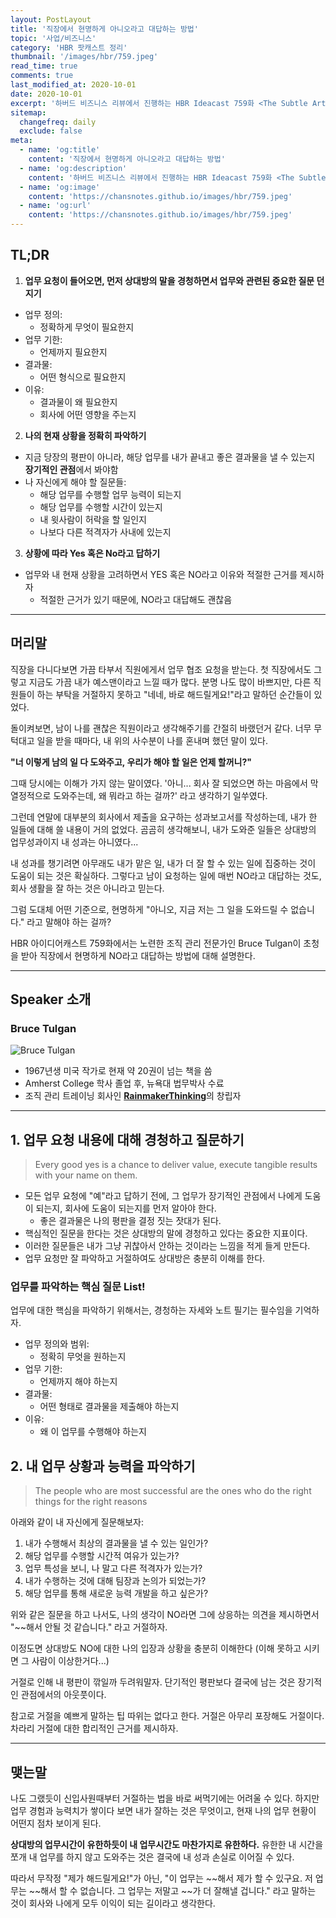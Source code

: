 ```yaml
---
layout: PostLayout
title: '직장에서 현명하게 아니오라고 대답하는 방법'
topic: '사업/비즈니스'
category: 'HBR 팟캐스트 정리'
thumbnail: '/images/hbr/759.jpeg'
read_time: true
comments: true
last_modified_at: 2020-10-01
date: 2020-10-01
excerpt: '하버드 비즈니스 리뷰에서 진행하는 HBR Ideacast 759화 <The Subtle Art of Saying No>를 듣고 정리한 내용입니다.'
sitemap:
  changefreq: daily
  exclude: false
meta:
  - name: 'og:title'
    content: '직장에서 현명하게 아니오라고 대답하는 방법'
  - name: 'og:description'
    content: '하버드 비즈니스 리뷰에서 진행하는 HBR Ideacast 759화 <The Subtle Art of Saying No>를 듣고 정리한 내용입니다'
  - name: 'og:image'
    content: 'https://chansnotes.github.io/images/hbr/759.jpeg'
  - name: 'og:url'
    content: 'https://chansnotes.github.io/images/hbr/759.jpeg'
---
```


## TL;DR

1. **업무 요청이 들어오면, 먼저 상대방의 말을 경청하면서 업무와 관련된 중요한 질문 던지기**

- 업무 정의:
  - 정확하게 무엇이 필요한지
- 업무 기한:
  - 언제까지 필요한지
- 결과물:
  - 어떤 형식으로 필요한지
- 이유:
  - 결과물이 왜 필요한지
  - 회사에 어떤 영향을 주는지

2. **나의 현재 상황을 정확히 파악하기**

- 지금 당장의 평판이 아니라, 해당 업무를 내가 끝내고 좋은 결과물을 낼 수 있는지 **장기적인 관점**에서 봐야함
- 나 자신에게 해야 할 질문들:
  - 해당 업무를 수행할 업무 능력이 되는지
  - 해당 업무를 수행할 시간이 있는지
  - 내 윗사람이 허락을 할 일인지
  - 나보다 다른 적격자가 사내에 있는지

3. **상황에 따라 Yes 혹은 No라고 답하기**

- 업무와 내 현재 상황을 고려하면서 YES 혹은 NO라고 이유와 적절한 근거를 제시하자
  - 적절한 근거가 있기 때문에, NO라고 대답해도 괜찮음

---

## 머리말

직장을 다니다보면 가끔 타부서 직원에게서 업무 협조 요청을 받는다.
첫 직장에서도 그렇고 지금도 가끔 내가 예스맨이라고 느낄 때가 많다.
분명 나도 많이 바쁘지만, 다른 직원들이 하는 부탁을 거절하지 못하고 "네네, 바로 해드릴게요!"라고 말하던 순간들이 있었다.

돌이켜보면, 남이 나를 괜찮은 직원이라고 생각해주기를 간절히 바랬던거 같다.
너무 무턱대고 일을 받을 때마다, 내 위의 사수분이 나를 혼내며 했던 말이 있다.

**"너 이렇게 남의 일 다 도와주고, 우리가 해야 할 일은 언제 할꺼니?"**

그때 당시에는 이해가 가지 않는 말이였다.
'아니... 회사 잘 되었으면 하는 마음에서 막 열정적으로 도와주는데, 왜 뭐라고 하는 걸까?' 라고 생각하기 일쑤였다.

그런데 연말에 대부분의 회사에서 제출을 요구하는 성과보고서를 작성하는데, 내가 한 일들에 대해 쓸 내용이 거의 없었다.
곰곰히 생각해보니, 내가 도와준 일들은 상대방의 업무성과이지 내 성과는 아니였다...

내 성과를 챙기려면 아무래도 내가 맡은 일, 내가 더 잘 할 수 있는 일에 집중하는 것이 도움이 되는 것은 확실하다.
그렇다고 남이 요청하는 일에 매번 NO라고 대답하는 것도, 회사 생활을 잘 하는 것은 아니라고 믿는다.

그럼 도대체 어떤 기준으로, 현명하게 "아니오, 지금 저는 그 일을 도와드릴 수 없습니다." 라고 말해야 하는 걸까?

HBR 아이디어캐스트 759화에서는 노련한 조직 관리 전문가인 Bruce Tulgan이 초청을 받아 직장에서 현명하게 NO라고 대답하는 방법에 대해 설명한다.

---

## Speaker 소개

### Bruce Tulgan

![Bruce Tulgan](https://www.media-partners.com/upload/i20120725160541/img1.jpg)

- 1967년생 미국 작가로 현재 약 20권이 넘는 책을 씀
- Amherst College 학사 졸업 후, 뉴욕대 법무박사 수료
- 조직 관리 트레이닝 회사인 [**RainmakerThinking**](https://rainmakerthinking.com/)의 창립자

---

## 1. 업무 요청 내용에 대해 경청하고 질문하기

> Every good yes is a chance to deliver value, execute tangible results with your name on them.

- 모든 업무 요청에 "예"라고 답하기 전에, 그 업무가 장기적인 관점에서 나에게 도움이 되는지, 회사에 도움이 되는지를 먼저 알아야 한다.
  - 좋은 결과물은 나의 평판을 결정 짓는 잣대가 된다.
- 핵심적인 질문을 한다는 것은 상대방의 말에 경청하고 있다는 중요한 지표이다.
- 이러한 질문들은 내가 그냥 귀찮아서 안하는 것이라는 느낌을 적게 들게 만든다.
- 업무 요청만 잘 파악하고 거절하여도 상대방은 충분히 이해를 한다.

### 업무를 파악하는 핵심 질문 List!

업무에 대한 핵심을 파악하기 위해서는, 경청하는 자세와 노트 필기는 필수임을 기억하자.

- 업무 정의와 범위:
  - 정확히 무엇을 원하는지
- 업무 기한:
  - 언제까지 해야 하는지
- 결과물:
  - 어떤 형태로 결과물을 제출해야 하는지
- 이유:
  - 왜 이 업무를 수행해야 하는지

## 2. 내 업무 상황과 능력을 파악하기

> The people who are most successful are the ones who do the right things for the right reasons

아래와 같이 내 자신에게 질문해보자:

1. 내가 수행해서 최상의 결과물을 낼 수 있는 일인가?
2. 해당 업무를 수행할 시간적 여유가 있는가?
3. 업무 특성을 보니, 나 말고 다른 적격자가 있는가?
4. 내가 수행하는 것에 대해 팀장과 논의가 되었는가?
5. 해당 업무를 통해 새로운 능력 개발을 하고 싶은가?

위와 같은 질문을 하고 나서도, 나의 생각이 NO라면 그에 상응하는 의견을 제시하면서 "~~해서 안될 것 같습니다." 라고 거절하자.

이정도면 상대방도 NO에 대한 나의 입장과 상황을 충분히 이해한다 (이해 못하고 시키면 그 사람이 이상한거다...)

거절로 인해 내 평판이 깎일까 두려워말자. 단기적인 평판보다 결국에 남는 것은 장기적인 관점에서의 아웃풋이다.

참고로 거절을 예쁘게 말하는 팁 따위는 없다고 한다. 거절은 아무리 포장해도 거절이다. 차라리 거절에 대한 합리적인 근거를 제시하자.

---

## 맺는말

나도 그랬듯이 신입사원때부터 거절하는 법을 바로 써먹기에는 어려울 수 있다.
하지만 업무 경험과 능력치가 쌓이다 보면 내가 잘하는 것은 무엇이고, 현재 나의 업무 현황이 어떤지 점차 보이게 된다.

**상대방의 업무시간이 유한하듯이 내 업무시간도 마찬가지로 유한하다.**
유한한 내 시간을 쪼개 내 업무를 하지 않고 도와주는 것은 결국에 내 성과 손실로 이어질 수 있다.

따라서 무작정 "제가 해드릴게요!"가 아닌, "이 업무는 ~~해서 제가 할 수 있구요. 저 업무는 ~~해서 할 수 없습니다. 그 업무는 저말고 ~~가 더 잘해낼 겁니다." 라고 말하는 것이
회사와 나에게 모두 이익이 되는 길이라고 생각한다.
